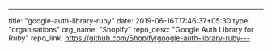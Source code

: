 ---
title: "google-auth-library-ruby"
date: 2019-06-16T17:46:37+05:30
type: "organisations"
org_name: "Shopify"
repo_desc: "Google Auth Library for Ruby"
repo_link: https://github.com/Shopify/google-auth-library-ruby---